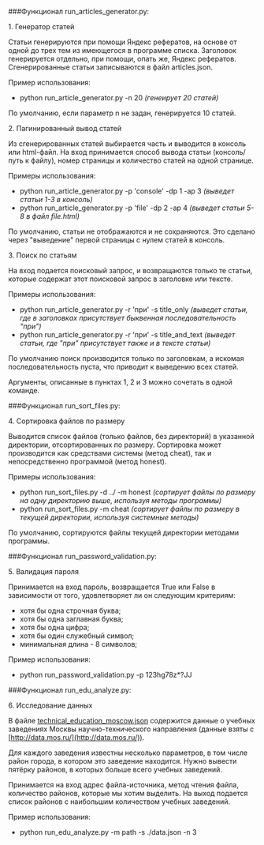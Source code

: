 

###Функционал run\_articles\_generator\.py:

1\. Генератор статей

Статьи генерируются при помощи Яндекс рефератов, на основе от одной до трех тем из имеющегося в программе списка. Заголовок генерируется отдельно, при помощи, опать же, Яндекс рефератов. Сгенерированные статьи записываются в файл articles.json.

Пример использования:
- python run\_article\_generator\.py \-n 20 _(генеирует 20 статей)_

По умолчанию, если параметр n не задан, генерируется 10 статей.

2\. Пагинированный вывод статей

Из сгенерированных статей выбирается часть и выводится в консоль или html-файл. На вход принимается способ вывода статьи (консоль/путь к файлу), номер страницы и количество статей на одной странице.

Примеры использования:
- python run\_article\_generator\.py \-p 'console' \-dp 1 \-ap 3 _(выведет статьи 1-3 в консоль)_
- python run\_article\_generator\.py \-p 'file' \-dp 2 \-ap 4 _(выведет статьи 5-8 в файл file.html)_

По умолчанию, статьи не отображаются и не сохраняются. Это сделано через "выведение" первой страницы с нулем статей в консоль.

3\. Поиск по статьям

На вход подается поисковый запрос, и возвращаются только те статьи, которые содержат этот поисковой запрос в заголовке или тексте.

Примеры использования:
- python run\_article\_generator\.py \-r 'при' \-s title\_only _(выведет статьи, где в заголовках присутствует быквенная последовательность "при")_
- python run\_article\_generator\.py \-r 'при' \-s title\_and\_text _(выведет статьи, где "при" присутствует также и в тексте статьи)_

По умолчанию поиск производится только по заголовкам, а искомая последовательность пуста, что приводит к выведению всех статей.

Аргументы, описанные в пунктах 1, 2 и 3 можно сочетать в одной команде.

###Функционал run\_sort\_files\.py:

4\. Сортировка файлов по размеру

Выводится список файлов (только файлов, без директорий) в указанной директории, отсортированных по размеру. Сортировка может производится как средствами системы (метод cheat), так и непосредственно программой (метод honest).

Примеры использования:
- python run\_sort\_files\.py -d ../ \-m honest _(сортирует файлы по размеру на одну директорию выше, используя методы программы)_
- python run\_sort\_files\.py \-m cheat _(сортирует файлы по размеру в текущей директории, используя системные методы)_

По умолчанию, сортируются файлы текущей директории методами программы.


###Функционал run\_password\_validation\.py:

5\. Валидация пароля

Принимается на вход пароль, возвращается True или False в зависимости от того, удовлетворяет ли он следующим критериям:
- хотя бы одна строчная буква;
- хотя бы одна заглавная буква;
- хотя бы одна цифра;
- хотя бы один служебный символ;
- минимальная длина - 8 символов;

Пример использования:
- python run\_password\_validation\.py -p 123hg78z\*?JJ

###Функционал run\_edu\_analyze\.py:

6\. Исследование данных

В файле [technical_education_moscow.json](/static/bmstu_py/data/technical_education_moscow.json) содержится данные о учебных заведениях Москвы научно-технического направления (данные взяты с [http://data.mos.ru/](http://data.mos.ru/)).

Для каждого заведения известны несколько параметров, в том числе район города, в котором это заведение находится. Нужно вывести пятёрку районов, в которых больше всего учебных заведений.

Принимается на вход адрес файла-источника, метод чтения файла, количество районов, которые мы хотим выделить.
На выход подается список районов с наибольшим количеством учебных заведений.

Пример использования:
- python run\_edu\_analyze\.py -m path -s ./data.json -n 3
